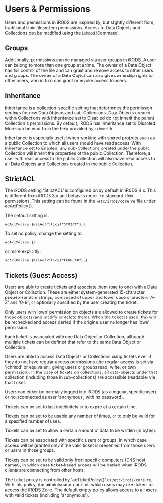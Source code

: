 # Users & Permissions

Users and permissions in iRODS are inspired by, but slightly different from, traditional Unix filesystem permissions.  Access to Data Objects and Collections can be modified using the `ichmod` iCommand.

## Groups

Additionally, permissions can be managed via user groups in iRODS.  A user can belong to more than one group at a time.  The owner of a Data Object has full control of the file and can grant and remove access to other users and groups.  The owner of a Data Object can also give ownership rights to other users, who in turn can grant or revoke access to users.

## Inheritance

Inheritance is a collection-specific setting that determines the permission settings for new Data Objects and sub-Collections.  Data Objects created within Collections with Inheritance set to Disabled do not inherit the parent Collection's permissions.  By default, iRODS has Inheritance set to Disabled.  More can be read from the help provided by `ichmod h`.

Inheritance is especially useful when working with shared projects such as a public Collection to which all users should have read access. With Inheritance set to Enabled, any sub-Collections created under the public Collection will inherit the properties of the public Collection.  Therefore, a user with read access to the public Collection will also have read access to all Data Objects and Collections created in the public Collection.

## StrictACL

The iRODS setting 'StrictACL' is configured on by default in iRODS 4.x.  This is different from iRODS 3.x and behaves more like standard Unix permissions.  This setting can be found in the `/etc/irods/core.re` file under acAclPolicy{}.

The default setting is:

~~~
acAclPolicy {msiAclPolicy("STRICT");}
~~~

To set no policy, change the setting to:

~~~
acAclPolicy {}
~~~

or more explicitly:

~~~
acAclPolicy {msiAclPolicy("REGULAR");}
~~~


## Tickets (Guest Access)

Users are able to create tickets and associate them (one to one) with a Data Object or Collection. These are either system-generated 15-character pseudo-random strings, composed of upper and lower case characters 'A-Z' and '0-9'; or optionally specified by the user creating the ticket.

Only users with 'own' permission on objects are allowed to create tickets for those objects (and modify or delete them). When the ticket is used, this will be rechecked and access denied if the original user no longer has 'own' permission.

Each ticket is associated with one Data Object or Collection, although multiple tickets can be defined that refer to the same Data Object or Collection.

Users are able to access Data Objects or Collections using tickets even if they do not have regular access permissions (the regular access is set via 'ichmod' or equivalent, giving users or groups read, write, or own permission). In the case of tickets on collections, all data-objects under that collection (including those in sub-collections) are accessible (readable) via that ticket.

Users can either be normally logged into iRODS (as a regular, specific user) or not (connected as user 'anonymous', with no password).

Tickets can be set to last indefinitely or to expire at a certain time.

Tickets can be set to be usable any number of times, or to only be valid for a specified number of uses.

Tickets can be set to allow a certain amount of data to be written (in bytes).

Tickets can be associated with specific users or groups, in which case access will be granted only if the valid ticket is presented from those users or users in those groups.

Tickets can be set to be valid only from specific computers (DNS host names), in which case ticket-based access will be denied when iRODS clients are connecting from other hosts.

The ticket policy is controlled by 'acTicketPolicy{}' in `/etc/irods/core.re`.  With this policy, the administrator can limit which users may use tickets to access the iRODS Zone.  The default empty policy allows access to all users with valid tickets (including 'anonymous').


